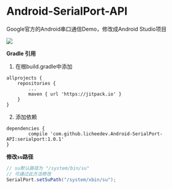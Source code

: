 # Android-SerialPort-API
Google官方的Android串口通信Demo，修改成Android Studio项目

[![](https://jitpack.io/v/licheedev/Android-SerialPort-API.svg)](https://jitpack.io/#licheedev/Android-SerialPort-API)

**Gradle 引用**

1. 在根build.gradle中添加

```
allprojects {
    repositories {
        ...
        maven { url 'https://jitpack.io' }
    }
}
```

2. 添加依赖

```
dependencies {
        compile 'com.github.licheedev.Android-SerialPort-API:serialport:1.0.1'
}
```

**修改`su`路径**

```java
// su默认路径为 "/system/bin/su"
// 可通过此方法修改
SerialPort.setSuPath("/system/xbin/su");
```